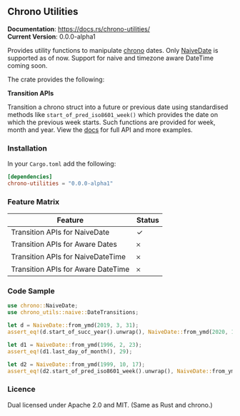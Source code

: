 ## Chrono Utilities

**Documentation**: https://docs.rs/chrono-utilities/  
**Current Version**: 0.0.0-alpha1


Provides utility functions to manipulate [chrono](https://github.com/chronotope/chrono/) dates.
Only [NaiveDate](https://docs.rs/chrono/0.4.11/chrono/naive/struct.NaiveDate.html) is
supported as of now. Support for naive and timezone aware DateTime coming soon.

The crate provides the following:    
  
**Transition APIs**    

Transition a chrono struct into a future or previous date using standardised methods
like `start_of_pred_iso8601_week()` which provides the date on which the previous week
starts. Such functions are provided for week, month and year. View the [docs](https://docs.rs/chrono-utilities/0.0.0-alpha1/chrono_utilities/naive/trait.DateTransitions.html) for full
API and more examples.


### Installation
In your `Cargo.toml` add the following:
```toml
[dependencies]
chrono-utilities = "0.0.0-alpha1"
```


### Feature Matrix
| Feature | Status |
| -------------- | --------- |
| Transition APIs for NaiveDate | ✓ |
| Transition APIs for Aware Dates | 𐄂 |
| Transition APIs for NaiveDateTime | 𐄂 |
| Transition APIs for Aware DateTime | 𐄂 |


### Code Sample
```rust
use chrono::NaiveDate;
use chrono_utils::naive::DateTransitions;

let d = NaiveDate::from_ymd(2019, 3, 31);
assert_eq!(d.start_of_succ_year().unwrap(), NaiveDate::from_ymd(2020, 1, 1));

let d1 = NaiveDate::from_ymd(1996, 2, 23);
assert_eq!(d1.last_day_of_month(), 29);

let d2 = NaiveDate::from_ymd(1999, 10, 17);
assert_eq!(d2.start_of_pred_iso8601_week().unwrap(), NaiveDate::from_ymd(1999, 10, 4));
```

### Licence
Dual licensed under Apache 2.0 and MIT. (Same as Rust and chrono.)
